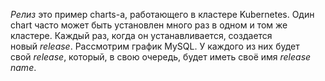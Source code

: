 
_Релиз_ это пример charts-а, работающего в кластере Kubernetes. Один chart часто может быть установлен много раз в одном и том же кластере. Каждый раз, когда он устанавливается, создается новый _release_. Рассмотрим график MySQL. У каждого из них будет свой _release_, который, в свою очередь, будет иметь своё имя _release name_.



